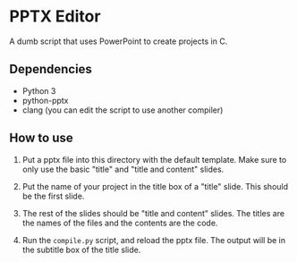 # PPTX Editor
A dumb script that uses PowerPoint to create projects in C.

## Dependencies
- Python 3
- python-pptx
- clang (you can edit the script to use another compiler)

## How to use
1. Put a pptx file into this directory with the default template.
Make sure to only use the basic "title" and "title and content" slides.

2. Put the name of your project in the title box of a "title" slide.
This should be the first slide.

3. The rest of the slides should be "title and content" slides.
The titles are the names of the files and the contents are the code.

4. Run the `compile.py` script, and reload the pptx file.
The output will be in the subtitle box of the title slide.
